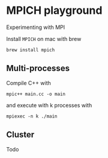 # MPICH playground
Experimenting with MPI

Install `MPICH` on mac with brew

```
brew install mpich
```

## Multi-processes
Compile C++ with

```
mpic++ main.cc -o main
```

and execute with k processes with

```
mpiexec -n k ./main
```

## Cluster
Todo
